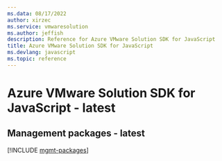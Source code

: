 ```yaml
---
ms.data: 08/17/2022
author: xirzec
ms.service: vmwaresolution
ms.author: jeffish
description: Reference for Azure VMware Solution SDK for JavaScript
title: Azure VMware Solution SDK for JavaScript
ms.devlang: javascript
ms.topic: reference
---
```

# Azure VMware Solution SDK for JavaScript - latest

## Management packages - latest
[!INCLUDE [mgmt-packages](vmware-solution-mgmt-index.md)]